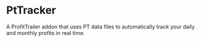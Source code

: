# PtTracker
A ProfitTrailer addon that uses PT data files to automatically track your daily and monthly profits in real time.
